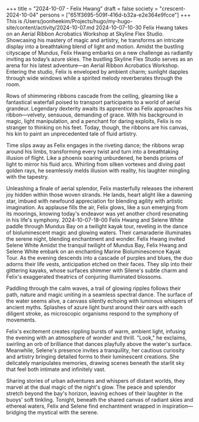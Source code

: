 +++
title = "2024-10-07 - Felix Hwang"
draft = false
society = "crescent-2024-10-04"
persons = ["651f3695-509f-416d-b32a-e2e364e9fcce"]
+++
This is /Users/joonheekim/Projects/hugo/my-hugo-site/content/activity/2024-10-07.md
2024-10-07-10-30
Felix Hwang takes on an Aerial Ribbon Acrobatics Workshop at Skyline Flex Studio. Showcasing his mastery of magic and artistry, he transforms an intricate display into a breathtaking blend of light and motion.
Amidst the bustling cityscape of Mundus, Felix Hwang embarks on a new challenge as radiantly inviting as today’s azure skies. The bustling Skyline Flex Studio serves as an arena for his latest adventure—an Aerial Ribbon Acrobatics Workshop. Entering the studio, Felix is enveloped by ambient charm; sunlight dapples through wide windows while a spirited melody reverberates through the room.

Rows of shimmering ribbons cascade from the ceiling, gleaming like a fantastical waterfall poised to transport participants to a world of aerial grandeur. Legendary dexterity awaits its apprentice as Felix approaches his ribbon—velvety, sensuous, demanding of grace. With his background in magic, light manipulation, and a penchant for daring exploits, Felix is no stranger to thinking on his feet. Today, though, the ribbons are his canvas, his kin to paint an unprecedented tale of fluid artistry.

Time slips away as Felix engages in the riveting dance; the ribbons wrap around his limbs, transforming every twist and turn into a breathtaking illusion of flight. Like a phoenix soaring unburdened, he bends prisms of light to mirror his fluid arcs. Whirling from silken vortexes and diving past golden rays, he seamlessly melds illusion with reality, his laughter mingling with the tapestry.

Unleashing a finale of aerial splendor, Felix masterfully releases the inherent joy hidden within those woven strands. He lands, heart alight like a dawning star, imbued with newfound appreciation for blending agility with artistic imagination. As applause fills the air, Felix glows, like a sun emerging from its moorings, knowing today's endeavor was yet another chord resonating in his life's symphony.
2024-10-07-18-00
Felix Hwang and Selene White paddle through Mundus Bay on a twilight kayak tour, reveling in the dance of bioluminescent magic and glowing waters. Their camaraderie illuminates the serene night, blending enchantment and wonder.
Felix Hwang invited Selene White
Amidst the tranquil twilight of Mundus Bay, Felix Hwang and Selene White embark on an enchanting Marine Bioluminescence Kayak Tour. As the evening descends into a cascade of purples and blues, the duo adorns their life vests, anticipation etched on their faces. They slip into their glittering kayaks, whose surfaces shimmer with Silene's subtle charm and Felix's exaggerated theatrics of conjuring illuminated blossoms.

Paddling through the calm waves, a trail of glowing ripples follows their path, nature and magic uniting in a seamless spectral dance. The surface of the water seems alive, a canvass silently echoing with luminous whispers of ancient myths. Splashes of azure light burst around their oars with each diligent stroke, as microscopic organisms respond to the symphony of movements.

Felix's excitement creates rippling bursts of warm, ambient light, infusing the evening with an atmosphere of wonder and thrill. "Look," he exclaims, swirling an orb of brilliance that dances playfully above the water's surface. Meanwhile, Selene's presence invites a tranquility, her cautious curiosity and artistry bringing detailed forms to their luminescent creations. She delicately manipulates memories, drawing scenes beneath the starlit sky that feel both intimate and infinitely vast.

Sharing stories of urban adventures and whispers of distant worlds, they marvel at the dual magic of the night's glow. The peace and splendor stretch beyond the bay's horizon, leaving echoes of their laughter in the buoys' soft tinkling. Tonight, beneath the shared canvas of radiant skies and ethereal waters, Felix and Selene find enchantment wrapped in inspiration—bridging the mystical with the serene.
